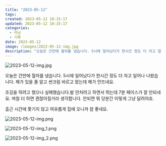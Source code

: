 ```yaml
---
title: "2023-05-12"
tags:
created: 2023-05-12 10:15:17
updated: 2023-05-12 10:15:17
categories:
  - 러닝
  - 기록
date: 2023-05-12
image: /images/2023-05-12-img.jpg
description: "오늘은 간만에 월차를 냈습니다. 5시에 일어났다가 한시간 정도 더 자고 일어나 나왔습니다. 해가 있을 줄 알고 썬크림 바르고 왔는데 해가 안뜨네요. 조깅을 하려고 했으나 실패했습니다.발 안차려고 하면서 뛰는데 7분 페이스가 잘 안되네요. 며칠 더 하면 괜찮아질거라 생각합니다. 안되면 뭐"
---
```


![2023-05-12-img.jpg](/images/2023-05-12-img.jpg)
 
 

오늘은 간만에 월차를 냈습니다. 5시에 일어났다가 한시간 정도 더 자고 일어나 나왔습니다. 해가 있을 줄 알고 썬크림 바르고 왔는데 해가 안뜨네요.

조깅을 하려고 했으나 실패했습니다.발 안차려고 하면서 뛰는데 7분 페이스가 잘 안되네요. 며칠 더 하면 괜찮아질거라 생각합니다. 안되면 뭐 당분간 이렇게 그냥 달려야죠.

출근 시간에 쫓기지 않고 여유롭게 집에 오니까 참 좋네요.

 
 ![2023-05-12-img.png](/images/2023-05-12-img.png)
 
 

 
 ![2023-05-12-img_1.png](/images/2023-05-12-img_1.png)
 
 

 
 ![2023-05-12-img_2.png](/images/2023-05-12-img_2.png)
